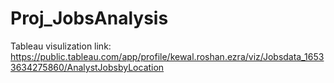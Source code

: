 # Proj_JobsAnalysis
Tableau visulization link: https://public.tableau.com/app/profile/kewal.roshan.ezra/viz/Jobsdata_16533634275860/AnalystJobsbyLocation
